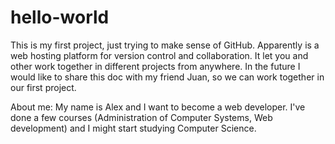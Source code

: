 # hello-world
This is my first project, just trying to make sense of GitHub. Apparently is a web hosting platform for version control and collaboration. It let you and other work together in different projects from anywhere.
In the future I would like to share this doc with my friend Juan, so we can work together in our first project.

About me:
My name is Alex and I want to become a web developer.
I've done a few courses (Administration of Computer Systems, Web development) and I might start studying Computer Science.
